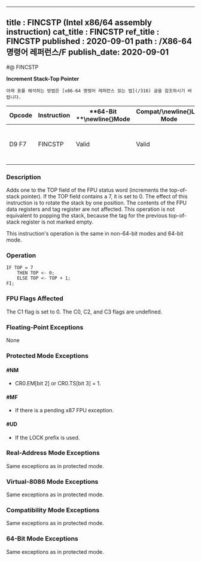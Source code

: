 ----------------------------
title : FINCSTP (Intel x86/64 assembly instruction)
cat_title : FINCSTP
ref_title : FINCSTP
published : 2020-09-01
path : /X86-64 명령어 레퍼런스/F
publish_date: 2020-09-01
----------------------------


#@ FINCSTP

**Increment Stack-Top Pointer**

```lec-info
아래 표를 해석하는 방법은 [x86-64 명령어 레퍼런스 읽는 법](/316) 글을 참조하시기 바랍니다.
```

|**Opcode**|**Instruction**|**64-Bit **\newline{}**Mode**|**Compat/**\newline{}**Leg Mode**|**Description**|
|----------|---------------|-----------------------------|---------------------------------|---------------|
|D9 F7|FINCSTP|Valid|Valid|Increment the TOP field in the FPU status register.|
### Description


Adds one to the TOP field of the FPU status word (increments the top-of-stack pointer). If the TOP field contains a 7, it is set to 0. The effect of this instruction is to rotate the stack by one position. The contents of the FPU data registers and tag register are not affected. This operation is not equivalent to popping the stack, because the tag for the previous top-of-stack register is not marked empty.

This instruction's operation is the same in non-64-bit modes and 64-bit mode.


### Operation

```info-verb
IF TOP = 7
    THEN TOP <- 0;
    ELSE TOP <- TOP + 1;
FI;
```
### FPU Flags Affected


The C1 flag is set to 0. The C0, C2, and C3 flags are undefined.

### Floating-Point Exceptions


None


### Protected Mode Exceptions

#### #NM
* CR0.EM[bit 2] or CR0.TS[bit 3] = 1.

#### #MF
* If there is a pending x87 FPU exception.

#### #UD
* If the LOCK prefix is used.

### Real-Address Mode Exceptions



Same exceptions as in protected mode.


### Virtual-8086 Mode Exceptions



Same exceptions as in protected mode.


### Compatibility Mode Exceptions



Same exceptions as in protected mode.


### 64-Bit Mode Exceptions



Same exceptions as in protected mode.

